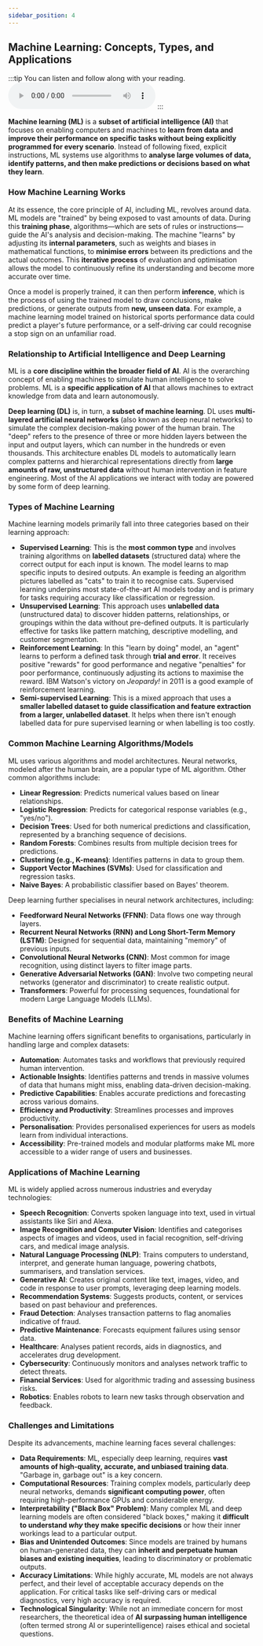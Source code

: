 ```yaml
---
sidebar_position: 4
---
```


## Machine Learning: Concepts, Types, and Applications

:::tip
You can listen and follow along with your reading.
<audio controls>
  <source src="/audio/Machine Learning.wav" type="audio/mpeg" />
  Your browser does not support the audio element.
</audio>
:::

**Machine learning (ML)** is a **subset of artificial intelligence (AI)** that focuses on enabling computers and machines to **learn from data and improve their performance on specific tasks without being explicitly programmed for every scenario**. Instead of following fixed, explicit instructions, ML systems use algorithms to **analyse large volumes of data, identify patterns, and then make predictions or decisions based on what they learn**.

### How Machine Learning Works

At its essence, the core principle of AI, including ML, revolves around data. ML models are "trained" by being exposed to vast amounts of data. During this **training phase**, algorithms—which are sets of rules or instructions—guide the AI's analysis and decision-making. The machine "learns" by adjusting its **internal parameters**, such as weights and biases in mathematical functions, to **minimise errors** between its predictions and the actual outcomes. This **iterative process** of evaluation and optimisation allows the model to continuously refine its understanding and become more accurate over time.

Once a model is properly trained, it can then perform **inference**, which is the process of using the trained model to draw conclusions, make predictions, or generate outputs from **new, unseen data**. For example, a machine learning model trained on historical sports performance data could predict a player's future performance, or a self-driving car could recognise a stop sign on an unfamiliar road.

### Relationship to Artificial Intelligence and Deep Learning

ML is a **core discipline within the broader field of AI**. AI is the overarching concept of enabling machines to simulate human intelligence to solve problems. ML is a **specific application of AI** that allows machines to extract knowledge from data and learn autonomously.

**Deep learning (DL)** is, in turn, a **subset of machine learning**. DL uses **multi-layered artificial neural networks** (also known as deep neural networks) to simulate the complex decision-making power of the human brain. The "deep" refers to the presence of three or more hidden layers between the input and output layers, which can number in the hundreds or even thousands. This architecture enables DL models to automatically learn complex patterns and hierarchical representations directly from **large amounts of raw, unstructured data** without human intervention in feature engineering. Most of the AI applications we interact with today are powered by some form of deep learning.

### Types of Machine Learning

Machine learning models primarily fall into three categories based on their learning approach:

- **Supervised Learning**: This is the **most common type** and involves training algorithms on **labelled datasets** (structured data) where the correct output for each input is known. The model learns to map specific inputs to desired outputs. An example is feeding an algorithm pictures labelled as "cats" to train it to recognise cats. Supervised learning underpins most state-of-the-art AI models today and is primary for tasks requiring accuracy like classification or regression.
- **Unsupervised Learning**: This approach uses **unlabelled data** (unstructured data) to discover hidden patterns, relationships, or groupings within the data without pre-defined outputs. It is particularly effective for tasks like pattern matching, descriptive modelling, and customer segmentation.
- **Reinforcement Learning**: In this "learn by doing" model, an "agent" learns to perform a defined task through **trial and error**. It receives positive "rewards" for good performance and negative "penalties" for poor performance, continuously adjusting its actions to maximise the reward. IBM Watson's victory on _Jeopardy!_ in 2011 is a good example of reinforcement learning.
- **Semi-supervised Learning**: This is a mixed approach that uses a **smaller labelled dataset to guide classification and feature extraction from a larger, unlabelled dataset**. It helps when there isn't enough labelled data for pure supervised learning or when labelling is too costly.

### Common Machine Learning Algorithms/Models

ML uses various algorithms and model architectures. Neural networks, modeled after the human brain, are a popular type of ML algorithm. Other common algorithms include:

- **Linear Regression**: Predicts numerical values based on linear relationships.
- **Logistic Regression**: Predicts for categorical response variables (e.g., "yes/no").
- **Decision Trees**: Used for both numerical predictions and classification, represented by a branching sequence of decisions.
- **Random Forests**: Combines results from multiple decision trees for predictions.
- **Clustering (e.g., K-means)**: Identifies patterns in data to group them.
- **Support Vector Machines (SVMs)**: Used for classification and regression tasks.
- **Naive Bayes**: A probabilistic classifier based on Bayes' theorem.

Deep learning further specialises in neural network architectures, including:

- **Feedforward Neural Networks (FFNN)**: Data flows one way through layers.
- **Recurrent Neural Networks (RNN) and Long Short-Term Memory (LSTM)**: Designed for sequential data, maintaining "memory" of previous inputs.
- **Convolutional Neural Networks (CNN)**: Most common for image recognition, using distinct layers to filter image parts.
- **Generative Adversarial Networks (GAN)**: Involve two competing neural networks (generator and discriminator) to create realistic output.
- **Transformers**: Powerful for processing sequences, foundational for modern Large Language Models (LLMs).

### Benefits of Machine Learning

Machine learning offers significant benefits to organisations, particularly in handling large and complex datasets:

- **Automation**: Automates tasks and workflows that previously required human intervention.
- **Actionable Insights**: Identifies patterns and trends in massive volumes of data that humans might miss, enabling data-driven decision-making.
- **Predictive Capabilities**: Enables accurate predictions and forecasting across various domains.
- **Efficiency and Productivity**: Streamlines processes and improves productivity.
- **Personalisation**: Provides personalised experiences for users as models learn from individual interactions.
- **Accessibility**: Pre-trained models and modular platforms make ML more accessible to a wider range of users and businesses.

### Applications of Machine Learning

ML is widely applied across numerous industries and everyday technologies:

- **Speech Recognition**: Converts spoken language into text, used in virtual assistants like Siri and Alexa.
- **Image Recognition and Computer Vision**: Identifies and categorises aspects of images and videos, used in facial recognition, self-driving cars, and medical image analysis.
- **Natural Language Processing (NLP)**: Trains computers to understand, interpret, and generate human language, powering chatbots, summarisers, and translation services.
- **Generative AI**: Creates original content like text, images, video, and code in response to user prompts, leveraging deep learning models.
- **Recommendation Systems**: Suggests products, content, or services based on past behaviour and preferences.
- **Fraud Detection**: Analyses transaction patterns to flag anomalies indicative of fraud.
- **Predictive Maintenance**: Forecasts equipment failures using sensor data.
- **Healthcare**: Analyses patient records, aids in diagnostics, and accelerates drug development.
- **Cybersecurity**: Continuously monitors and analyses network traffic to detect threats.
- **Financial Services**: Used for algorithmic trading and assessing business risks.
- **Robotics**: Enables robots to learn new tasks through observation and feedback.

### Challenges and Limitations

Despite its advancements, machine learning faces several challenges:

- **Data Requirements**: ML, especially deep learning, requires **vast amounts of high-quality, accurate, and unbiased training data**. "Garbage in, garbage out" is a key concern.
- **Computational Resources**: Training complex models, particularly deep neural networks, demands **significant computing power**, often requiring high-performance GPUs and considerable energy.
- **Interpretability ("Black Box" Problem)**: Many complex ML and deep learning models are often considered "black boxes," making it **difficult to understand _why_ they make specific decisions** or how their inner workings lead to a particular output.
- **Bias and Unintended Outcomes**: Since models are trained by humans on human-generated data, they can **inherit and perpetuate human biases and existing inequities**, leading to discriminatory or problematic outputs.
- **Accuracy Limitations**: While highly accurate, ML models are not always perfect, and their level of acceptable accuracy depends on the application. For critical tasks like self-driving cars or medical diagnostics, very high accuracy is required.
- **Technological Singularity**: While not an immediate concern for most researchers, the theoretical idea of **AI surpassing human intelligence** (often termed strong AI or superintelligence) raises ethical and societal questions.